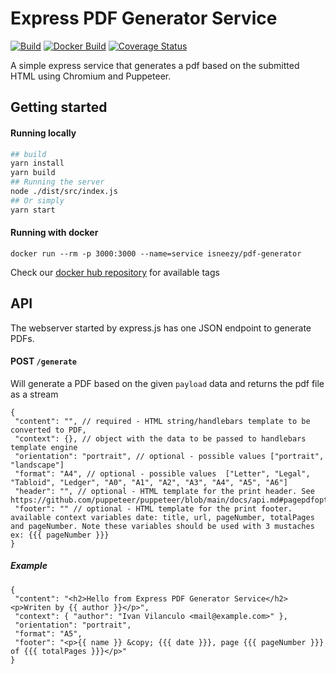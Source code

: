 # Express PDF Generator Service


[![Build](https://img.shields.io/github/workflow/status/isneezy/pdf-generator-service/CI/master)](https://github.com/isneezy/pdf-generator-service)
[![Docker Build](https://img.shields.io/docker/cloud/build/isneezy/pdf-generator)](https://hub.docker.com/r/isneezy/pdf-generator)
[![Coverage Status](https://coveralls.io/repos/github/isneezy/pdf-generator-service/badge.svg?branch=master)](https://coveralls.io/github/isneezy/pdf-generator-service?branch=master)


A simple express service that generates a pdf based on the submitted HTML using Chromium and Puppeteer.

## Getting started
#### Running locally
```bash
## build
yarn install
yarn build
## Running the server
node ./dist/src/index.js
## Or simply
yarn start
```
#### Running with docker
```
docker run --rm -p 3000:3000 --name=service isneezy/pdf-generator
```
Check our [docker hub repository](https://hub.docker.com/r/isneezy/pdf-generator) for available tags

## API
The webserver started by express.js has one JSON endpoint to generate PDFs.

#### POST `/generate`
Will generate a PDF based on the given `payload` data and returns the pdf file as a stream
```json5
{
 "content": "", // required - HTML string/handlebars template to be converted to PDF,
 "context": {}, // object with the data to be passed to handlebars template engine
 "orientation": "portrait", // optional - possible values ["portrait", "landscape"]
 "format": "A4", // optional - possible values  ["Letter", "Legal", "Tabloid", "Ledger", "A0", "A1", "A2", "A3", "A4", "A5", "A6"]
 "header": "", // optional - HTML template for the print header. See https://github.com/puppeteer/puppeteer/blob/main/docs/api.md#pagepdfoptions
 "footer": "" // optional - HTML template for the print footer. available context variables date: title, url, pageNumber, totalPages and pageNumber. Note these variables should be used with 3 mustaches ex: {{{ pageNumber }}}
}
```

##### Example
```json5
{
 "content": "<h2>Hello from Express PDF Generator Service</h2><p>Writen by {{ author }}</p>",
 "context": { "author": "Ivan Vilanculo <mail@example.com>" },
 "orientation": "portrait",
 "format": "A5",
 "footer": "<p>{{ name }} &copy; {{{ date }}}, page {{{ pageNumber }}} of {{{ totalPages }}}</p>"
}
```

